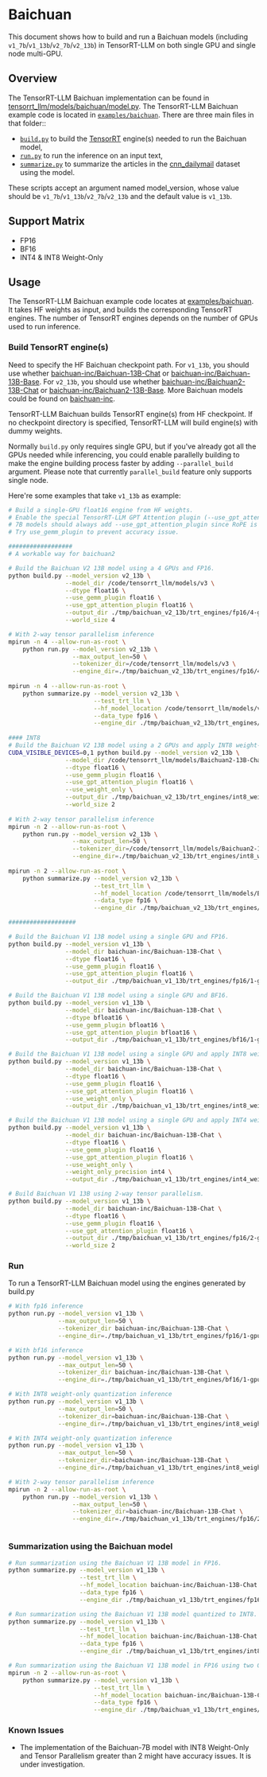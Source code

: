 # Baichuan

This document shows how to build and run a Baichuan models (including `v1_7b`/`v1_13b`/`v2_7b`/`v2_13b`) in TensorRT-LLM on both single GPU and single node multi-GPU.

## Overview

The TensorRT-LLM Baichuan implementation can be found in [tensorrt_llm/models/baichuan/model.py](../../tensorrt_llm/models/baichuan/model.py). The TensorRT-LLM Baichuan example code is located in [`examples/baichuan`](./). There are three main files in that folder::

 * [`build.py`](./build.py) to build the [TensorRT](https://developer.nvidia.com/tensorrt) engine(s) needed to run the Baichuan model,
 * [`run.py`](./run.py) to run the inference on an input text,
 * [`summarize.py`](./summarize.py) to summarize the articles in the [cnn_dailymail](https://huggingface.co/datasets/cnn_dailymail) dataset using the model.

These scripts accept an argument named model_version, whose value should be `v1_7b`/`v1_13b`/`v2_7b`/`v2_13b` and the default value is `v1_13b`.

## Support Matrix
  * FP16
  * BF16
  * INT4 & INT8 Weight-Only

## Usage

The TensorRT-LLM Baichuan example code locates at [examples/baichuan](./). It takes HF weights as input, and builds the corresponding TensorRT engines. The number of TensorRT engines depends on the number of GPUs used to run inference.

### Build TensorRT engine(s)

Need to specify the HF Baichuan checkpoint path. For `v1_13b`, you should use whether [baichuan-inc/Baichuan-13B-Chat](https://huggingface.co/baichuan-inc/Baichuan-13B-Chat) or [baichuan-inc/Baichuan-13B-Base](https://huggingface.co/baichuan-inc/Baichuan-13B-Base). For `v2_13b`, you should use whether [baichuan-inc/Baichuan2-13B-Chat](https://huggingface.co/baichuan-inc/Baichuan2-13B-Chat) or [baichuan-inc/Baichuan2-13B-Base](https://huggingface.co/baichuan-inc/Baichuan2-13B-Base). More Baichuan models could be found on [baichuan-inc](https://huggingface.co/baichuan-inc).

TensorRT-LLM Baichuan builds TensorRT engine(s) from HF checkpoint. If no checkpoint directory is specified, TensorRT-LLM will build engine(s) with dummy weights.

Normally `build.py` only requires single GPU, but if you've already got all the GPUs needed while inferencing, you could enable parallelly building to make the engine building process faster by adding `--parallel_build` argument. Please note that currently `parallel_build` feature only supports single node.

Here're some examples that take `v1_13b` as example:

```bash
# Build a single-GPU float16 engine from HF weights.
# Enable the special TensorRT-LLM GPT Attention plugin (--use_gpt_attention_plugin) to increase runtime performance.
# 7B models should always add --use_gpt_attention_plugin since RoPE is only supported with GPTAttention plugin now.
# Try use_gemm_plugin to prevent accuracy issue.

##################
# A workable way for baichuan2

# Build the Baichuan V2 13B model using a 4 GPUs and FP16.
python build.py --model_version v2_13b \
                --model_dir /code/tensorrt_llm/models/v3 \
                --dtype float16 \
                --use_gemm_plugin float16 \
                --use_gpt_attention_plugin float16 \
                --output_dir ./tmp/baichuan_v2_13b/trt_engines/fp16/4-gpu/ \
                --world_size 4

# With 2-way tensor parallelism inference
mpirun -n 4 --allow-run-as-root \
    python run.py --model_version v2_13b \
                  --max_output_len=50 \
                  --tokenizer_dir=/code/tensorrt_llm/models/v3 \
                  --engine_dir=./tmp/baichuan_v2_13b/trt_engines/fp16/4-gpu/ 
                  
mpirun -n 4 --allow-run-as-root \
    python summarize.py --model_version v2_13b \
                        --test_trt_llm \
                        --hf_model_location /code/tensorrt_llm/models/v3 \
                        --data_type fp16 \
                        --engine_dir ./tmp/baichuan_v2_13b/trt_engines/fp16/4-gpu/ 
                        
#### INT8
# Build the Baichuan V2 13B model using a 2 GPUs and apply INT8 weight-only quantization.
CUDA_VISIBLE_DEVICES=0,1 python build.py --model_version v2_13b \
                --model_dir /code/tensorrt_llm/models/Baichuan2-13B-Chat \
                --dtype float16 \
                --use_gemm_plugin float16 \
                --use_gpt_attention_plugin float16 \
                --use_weight_only \
                --output_dir ./tmp/baichuan_v2_13b/trt_engines/int8_weight_only/2-gpu/ \
                --world_size 2
                
# With 2-way tensor parallelism inference
mpirun -n 2 --allow-run-as-root \
    python run.py --model_version v2_13b \
                  --max_output_len=50 \
                  --tokenizer_dir=/code/tensorrt_llm/models/Baichuan2-13B-Chat \
                  --engine_dir=./tmp/baichuan_v2_13b/trt_engines/int8_weight_only/2-gpu/
                  
mpirun -n 2 --allow-run-as-root \
    python summarize.py --model_version v2_13b \
                        --test_trt_llm \
                        --hf_model_location /code/tensorrt_llm/models/Baichuan2-13B-Chat \
                        --data_type fp16 \
                        --engine_dir ./tmp/baichuan_v2_13b/trt_engines/int8_weight_only/2-gpu/

###################

# Build the Baichuan V1 13B model using a single GPU and FP16.
python build.py --model_version v1_13b \
                --model_dir baichuan-inc/Baichuan-13B-Chat \
                --dtype float16 \
                --use_gemm_plugin float16 \
                --use_gpt_attention_plugin float16 \
                --output_dir ./tmp/baichuan_v1_13b/trt_engines/fp16/1-gpu/

# Build the Baichuan V1 13B model using a single GPU and BF16.
python build.py --model_version v1_13b \
                --model_dir baichuan-inc/Baichuan-13B-Chat \
                --dtype bfloat16 \
                --use_gemm_plugin bfloat16 \
                --use_gpt_attention_plugin bfloat16 \
                --output_dir ./tmp/baichuan_v1_13b/trt_engines/bf16/1-gpu/

# Build the Baichuan V1 13B model using a single GPU and apply INT8 weight-only quantization.
python build.py --model_version v1_13b \
                --model_dir baichuan-inc/Baichuan-13B-Chat \
                --dtype float16 \
                --use_gemm_plugin float16 \
                --use_gpt_attention_plugin float16 \
                --use_weight_only \
                --output_dir ./tmp/baichuan_v1_13b/trt_engines/int8_weight_only/1-gpu/

# Build the Baichuan V1 13B model using a single GPU and apply INT4 weight-only quantization.
python build.py --model_version v1_13b \
                --model_dir baichuan-inc/Baichuan-13B-Chat \
                --dtype float16 \
                --use_gemm_plugin float16 \
                --use_gpt_attention_plugin float16 \
                --use_weight_only \
                --weight_only_precision int4 \
                --output_dir ./tmp/baichuan_v1_13b/trt_engines/int4_weight_only/1-gpu/

# Build Baichuan V1 13B using 2-way tensor parallelism.
python build.py --model_version v1_13b \
                --model_dir baichuan-inc/Baichuan-13B-Chat \
                --dtype float16 \
                --use_gemm_plugin float16 \
                --use_gpt_attention_plugin float16 \
                --output_dir ./tmp/baichuan_v1_13b/trt_engines/fp16/2-gpu/ \
                --world_size 2
```

                
### Run

To run a TensorRT-LLM Baichuan model using the engines generated by build.py

```bash
# With fp16 inference
python run.py --model_version v1_13b \
              --max_output_len=50 \
              --tokenizer_dir baichuan-inc/Baichuan-13B-Chat \
              --engine_dir=./tmp/baichuan_v1_13b/trt_engines/fp16/1-gpu/

# With bf16 inference
python run.py --model_version v1_13b \
              --max_output_len=50 \
              --tokenizer_dir baichuan-inc/Baichuan-13B-Chat \
              --engine_dir=./tmp/baichuan_v1_13b/trt_engines/bf16/1-gpu/

# With INT8 weight-only quantization inference
python run.py --model_version v1_13b \
              --max_output_len=50 \
              --tokenizer_dir=baichuan-inc/Baichuan-13B-Chat \
              --engine_dir=./tmp/baichuan_v1_13b/trt_engines/int8_weight_only/1-gpu/

# With INT4 weight-only quantization inference
python run.py --model_version v1_13b \
              --max_output_len=50 \
              --tokenizer_dir=baichuan-inc/Baichuan-13B-Chat \
              --engine_dir=./tmp/baichuan_v1_13b/trt_engines/int8_weight_only/1-gpu/

# With 2-way tensor parallelism inference
mpirun -n 2 --allow-run-as-root \
    python run.py --model_version v1_13b \
                  --max_output_len=50 \
                  --tokenizer_dir=baichuan-inc/Baichuan-13B-Chat \
                  --engine_dir=./tmp/baichuan_v1_13b/trt_engines/fp16/2-gpu/



```



### Summarization using the Baichuan model

```bash
# Run summarization using the Baichuan V1 13B model in FP16.
python summarize.py --model_version v1_13b \
                    --test_trt_llm \
                    --hf_model_location baichuan-inc/Baichuan-13B-Chat \
                    --data_type fp16 \
                    --engine_dir ./tmp/baichuan_v1_13b/trt_engines/fp16/1-gpu/

# Run summarization using the Baichuan V1 13B model quantized to INT8.
python summarize.py --model_version v1_13b \
                    --test_trt_llm \
                    --hf_model_location baichuan-inc/Baichuan-13B-Chat \
                    --data_type fp16 \
                    --engine_dir ./tmp/baichuan_v1_13b/trt_engines/int8_weight_only/1-gpu/

# Run summarization using the Baichuan V1 13B model in FP16 using two GPUs.
mpirun -n 2 --allow-run-as-root \
    python summarize.py --model_version v1_13b \
                        --test_trt_llm \
                        --hf_model_location baichuan-inc/Baichuan-13B-Chat \
                        --data_type fp16 \
                        --engine_dir ./tmp/baichuan_v1_13b/trt_engines/fp16/2-gpu/


```

### Known Issues

 * The implementation of the Baichuan-7B model with INT8 Weight-Only and Tensor
   Parallelism greater than 2 might have accuracy issues. It is under
   investigation.
